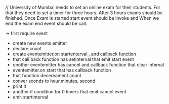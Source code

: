 // University of Mumbai needs to set an online exam for their students. For that they need to set a timer for three hours. After 3 hours exams should be finished. Once Exam is started start event should be invoke and When we end the exam end event should be call.


-> first require event
- create new events.emitter
- declare count
- create eventemitter.on startenterval , and callback function
- that call back function has setinterval that emit start event
- onother eventemitter has cancel and callback function that clear interval 
- eventemitter.on start that has callback function 
- that function decereament count
- conver sconds to hour,minutes, second 
- print it
- another if condition for 0 timers that emit cancel event 
- emit startinterval